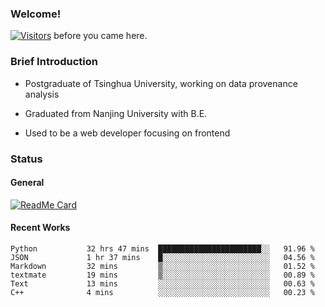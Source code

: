 ### Welcome!

[![Visitors](https://visitor-badge.laobi.icu/badge?page_id=HermitSun.HermitSun)]() before you came here.

### Brief Introduction

- Postgraduate of Tsinghua University, working on data provenance analysis

- Graduated from Nanjing University with B.E.

- Used to be a web developer focusing on frontend

### Status

#### General

[![ReadMe Card](https://github-readme-stats.hermitsun.vercel.app/api?username=HermitSun&count_private=true&show_icons=true)]()

#### Recent Works

<!--START_SECTION:waka-->

```text
Python           32 hrs 47 mins  ███████████████████████░░   91.96 %
JSON             1 hr 37 mins    █░░░░░░░░░░░░░░░░░░░░░░░░   04.56 %
Markdown         32 mins         ▒░░░░░░░░░░░░░░░░░░░░░░░░   01.52 %
textmate         19 mins         ▒░░░░░░░░░░░░░░░░░░░░░░░░   00.89 %
Text             13 mins         ░░░░░░░░░░░░░░░░░░░░░░░░░   00.63 %
C++              4 mins          ░░░░░░░░░░░░░░░░░░░░░░░░░   00.23 %
```

<!--END_SECTION:waka-->
